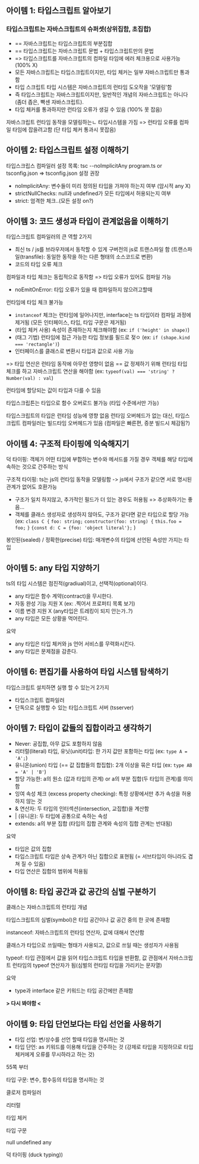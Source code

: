 ## 아이템 1: 타입스크립트 알아보기

### 타입스크립트는 자바스크립트의 슈퍼셋(상위집함, 초집합)

- == 자바스크립트는 타입스크립트의 부분집합
- == 타입스크립트는 자바스크립트 문법 + 타입스크립트만의 문법
- => 타입스크립트를 자바스크립트의 컴파일 타임에 에러 체크용으로 사용가능 (100% X)
- 모든 자바스크립트는 타입스크립트이지만, 타입 체커는 일부 자바스크립트만 통과함
- 타입 스크립트 타입 시스템은 자바스크립트의 런타임 도오작을 '모델링'함
- 즉 타입스크립트는 자바스크립트이지만, 일반적인 개념의 자바스크립트는 아니다 (좀더 좁은, 빡센 자바스크립트).
- 타입 체커를 통과하지만 런타임 오류가 생길 수 있음 (100% 못 잡음)

자바스크립트 런타임 동작을 모델링하는ㄴ 타입시스템을 가짐 => 런타임 오류를 컴파일 타임에 잡을려고함 (단 타입 체커 통과시 못잡음)

## 아이템 2: 타입스크립트 설정 이해하기

타입스크립스 컴파일러 설정 목록: tsc --noImplicitAny program.ts or tsconfig.json => tsconfig.json 설정 권장

* noImplicitAny: 변수들이 미리 정의된 타입을 가져야 하는지 여부 (암시적 any X)
* strictNullChecks: null과 undefined가 모든 타입에서 허용되는지 여부
* strict:  엄격한 체크..(모든 설정 on?)

## 아이템 3: 코드 생성과 타입이 관계없음을 이해하기

타입스크립트 컴파일러의 큰 역할 2가지

* 최신 ts / js를 브라우저에서 동작할 수 있게 구버전의 js로 트랜스파일 함 
  (트랜스파일(transfile): 동일한 동작을 하는 다른 형태의 소스코드로 변환)
* 코드의 타입 오류 체크

컴파일과 타입 체크는 동립적으로 동작함 => 타입 오류가 있어도 컴파일 가능

* noEmitOnError: 타입 오류가 있을 때 컴파일하지 않으려고할때

런타임에 타입 체크 불가능

- `instanceof` 체크는 런타임에 일어나지만, interface는 ts 타입이라 컴파일 과정에 제거됨 (모든 인터페이스, 타입, 타입 구문은 제거됨)
- (타입 체커 사용) 속성이 존재하는지 체크해야함 (ex: `if ('height' in shape)`) 
- (태그 기법) 런타임에 접근 가능한 타입 정보를 필드로 젖ㅇ (ex: `if (shape.kind === 'rectangle')`)
- 인터페이스를 클래스로 변환시 타입과 값으로 사용 가능

=> 타입 연산은 런타임 동작에 아무런 영향이 없음 == 값 정제하기 위해 런타임 타입 체크를 하고 자바스크립트 연산을 해야함
     (ex: `typeof(val) === 'string' ? Number(val) : val`)

런타임에 할당되는 값이 타입과 다를 수 있음

타입스크립튼는 타입으로 함수 오버로드 불가능 (타입 수준에서만 가능)

타입스크립트의 타입은 런타임 성능에 영향 없음
런타임 오버헤드가 없는 대신, 타입스크립트 컴파일러는 빌드타임 오버헤드가 있음 (컴파일은 빠른편, 증분 빌드시 체감됨?)

## 아이템 4: 구조적 타이핑에 익숙해지기

덕 타이핑: 객체가 어떤 타입에 부합하는 변수와 메서드를 가질 경우 객체를 해당 타입에 속하는 것으로 간주하는 방식

구조적 타이핑: ts는 js의 런타임 동작을 모델링함 -> js에서 구조가 같으면 서로 명시된 관계가 없어도 호환가능

- 구조가 일치 하지않고, 추가적인 필드가 더 있는 경우도 허용됨 => 추상화하기는 좋음...
- 객체를 클래스 생성자로 생성하지 않아도, 구조가 같다면 같은 타입으로 할당 가능 
  (ex: 
  `class C {`
  `foo: string;`
  `constructor(foo: string) {`
  `this.foo = foo;`
  `}`
  `{const d: C = {foo: 'object literal'};`
  )

봉인된(sealed) / 정확한(precise) 타입: 매개변수의 타입에 선언된 속성만 가지는 타입

## 아이템 5: any 타입 지양하기

ts의 타입 시스템은 점진적(gradiual)이고, 선택적(optional)이다.

* any 타입은 함수 계약(contract)을 무시한다.
* 자동 완성 기능 지원 X (ex: .찍어서 프로퍼티 목록 보기)
* 이름 변경 지원 X (any타입은 트레킹이 되지 안는가..?)
* any 타입은 모든 상황을 먹어린다.

요약

* any 타입은 타입 체커와 js 언어 서비스를 무력화시킨다.
* any 타입은 문제점을 감춘다.

## 아이템 6: 편집기를 사용하여 타입 시스템 탐색하기

타입스크립트 설치하면 실행 할 수 있는거 2가지

* 타입스크립트 컴파일러
* 단독으로 실행할 수 있는 타입스크립트 서버 (tsserver)

## 아이템 7: 타입이 값들의 집합이라고 생각하기

* Never: 공집합, 아무 값도 포함하지 않음
* 리터럴(literal) 타입, 유닛(unit)타입: 한 가지 값만 포함하는 타입 (ex: `type A = 'A';`)
* 유니온(union) 타입 (== 값 집합들의 합집합): 2개 이상을 묶은 타입 (ex: `type AB = 'A' | 'B'`)
* 할당 가능한: a의 원소 (값과 타입의 관계) or a의 부분 집합(두 타입의 관계)를 의미함
* 잉여 속성 체크 (excess property checking): 특정 상황에서만 추가 속성을 허용하지 않는 것
* & 연산자: 두 타입의 인터섹션(intersection, 교집합)을 계산함
* | (유니온): 두 타입에 공통으로 속하는 속성
* extends: a의 부분 집합 (타입의 집합 관계와 속성의 집합 관계는 반대됨) 

요약

* 타입은 값의 집합
* 타입스크립트 타입은 상속 관계가 아닌 집합으로 표현됨 (= 서브타입이 아니라도 겹쳐 질 수 있음)
* 타입 연산은 집합의 범위에 적용됨

## 아이템 8: 타입 공간과 값 공간의 심벌 구분하기

클래스는 자바스크립트의 런타임 개념

타입스크립트의 심벌(symbol)은 타입 공간이나 값 공간 중의 한 곳에 존재함

instanceof: 자바스크립트의 런타임 연산자, 값에 대해서 연산함

클래스가 타입으로 쓰일때는 형태가 사용되고, 값으로 쓰일 때는 생성자가 사용됨

typeof: 타입 관점에서 값을 읽어 타입스크립트 타입을 반환함, 값 관점에서 자바스크립트 런타임의 typeof 연산자가 됨(심벌의 런타임 타입을 가리키는 문자열)

요약

* type과 interface 같은 키워드는 타입 공간에만 존재함

**> 다시 봐야함 <**

## 아이템 9: 타입 단언보다는 타입 선언을 사용하기

- 타입 선업: 변/상수를 선언 할때 타입을 명시하는 것
- 타입 단언: as 키워드를 이용해 타입을 간주하는 것 (강제로 타입을 지정하므로 타입 체커에게 오류를 무시하라고 하는 것)

55쪽 부터



타입 구문: 변수, 함수등의 타입을 명시하는 것

클로저 컴파일러

리터럴

타입 체커

타입 구문

null undefined any

덕 타이핑 (duck typing))